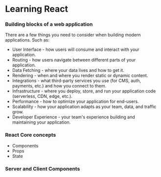 # Learning React

### Building blocks of a web application

There are a few things you need to consider when building modern applications. Such as:

- User Interface - how users will consume and interact with your application.
- Routing - how users navigate between different parts of your application.
- Data Fetching - where your data lives and how to get it.
- Rendering - when and where you render static or dynamic content.
- Integrations - what third-party services you use (for CMS, auth, payments, etc.) and how you connect to them.
- Infrastructure - where you deploy, store, and run your application code (serverless, CDN, edge, etc.).
- Performance - how to optimize your application for end-users.
- Scalability - how your application adapts as your team, data, and traffic grow.
- Developer Experience - your team's experience building and maintaining your application.

### React Core concepts

- Components
- Props
- State

### Server and Client Components
